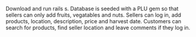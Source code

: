 Download and run rails s. Database is seeded with a PLU gem so that sellers can only add fruits, vegatables and nuts. Sellers can log in, add products, location, description, price and harvest date. Customers can search for products, find seller location and leave comments if they log in.
